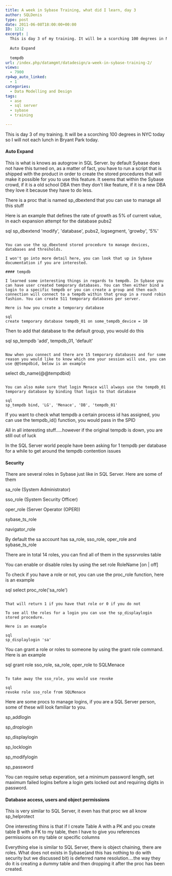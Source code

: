 ```yaml
---
title: A week in Sybase Training, what did I learn, day 3
author: SQLDenis
type: post
date: 2011-06-08T18:00:00+00:00
ID: 1212
excerpt: |
  This is day 3 of my training. It will be a scorching 100 degrees in NYC today so I will not walk around at all today.
  
  Auto Expand
  
  tempdb
url: /index.php/datamgmt/datadesign/a-week-in-sybase-training-2/
views:
  - 7900
rp4wp_auto_linked:
  - 1
categories:
  - Data Modelling and Design
tags:
  - ase
  - sql server
  - sybase
  - training

---
```

This is day 3 of my training. It will be a scorching 100 degrees in NYC today so I will not each lunch in Bryant Park today.

#### Auto Expand

This is what is knows as autogrow in SQL Server. by default Sybase does not have this turned on, as a matter of fact, you have to run a script that is shipped with the product in order to create the stored procedures that will make it possible for you to use this feature. It seems that within the Sybase crowd, if it is a old school DBA then they don't like feature, if it is a new DBA they love it because they have to do less.

There is a proc that is named sp_dbextend that you can use to manage all this stuff

Here is an example that defines the rate of growth as 5% of current value, in each expansion attempt for the database pubs2

sql
sp_dbextend 'modify', 'database', pubs2, logsegment, 'growby', '5%'
```

You can use the sp_dbextend stored procedure to manage devices, databases and thresholds.

I won't go into more detail here, you can look that up in Sybase documentation if you are interested.

#### tempdb

I learned some interesting things in regards to tempdb. In Sybase you can have user created temporary databases. You can then either bind a login to a specific tempdb or you can create a group and then each connection will connect to a tempdb within that group in a round robin fashion. You can create 511 temporary databases per server.

Here is how you create a temporary database

sql
create temporary database tempdb_01 on some_tempdb_device = 10
```

Then to add that database to the default group, you would do this

sql
sp_tempdb 'add', tempdb_01, 'default'
```

Now when you connect and there are 15 temporary databases and for some reason you would like to know which one your session will use, you can use @@tempdbid, below is an example

```
select db_name(@@tempdbid)
```

You can also make sure that login Menace will always use the tempdb_01 temporary database by binding that login to that database

sql
sp_tempdb bind, 'LG', 'Menace', 'DB', 'tempdb_01'
```

If you want to check what tempdb a certain process id has assigned, you can use the tempdb_id() function, you would pass in the SPID

All in all interesting stuff…..however if the original tempdb is down, you are still out of luck
  
In the SQL Server world people have been asking for 1 tempdb per database for a while to get around the tempdb contention issues

#### Security

There are several roles in Sybase just like in SQL Server. Here are some of them

sa_role (System Administrator)
  
sso_role (System Security Officer)
  
oper_role (Server Operator (OPER))
  
sybase\_ts\_role
  
navigator_role

By default the sa account has sa\_role, sso\_role, oper\_role and sybase\_ts_role

There are in total 14 roles, you can find all of them in the syssrvroles table

You can enable or disable roles by using the set role RoleName [on | off]

To check if you have a role or not, you can use the proc_role function, here is an example

sql
select proc_role('sa_role')
```

That will return 1 if you have that role or 0 if you do not

To see all the roles for a login you can use the sp_displaylogin stored procedure.

Here is an example

sql
sp_displaylogin 'sa'
```

You can grant a role or roles to someone by using the grant role command. Here is an example

sql
grant role sso_role, sa_role, oper_role to SQLMenace
```

To take away the sso_role, you would use revoke

sql
revoke role sso_role from SQLMenace
```

Here are some procs to manage logins, if you are a SQL Server person, some of these will look familiar to you.

sp_addlogin
  
sp_droplogin
  
sp_displaylogin
  
sp_locklogin
  
sp_modifylogin
  
sp_password

You can require setup experation, set a minimum password length, set maximum failed logins before a login gets locked out and requiring digits in password.

#### Database access, users and object permissions

This is very similar to SQL Server, it even has that proc we all know sp_helprotect
  
One interesting thins is that if I create Table A with a PK and you create table B with a FK to my table, then I have to give you references permissions on my table or specific columns

Everything else is similar to SQL Server, there is object chaining, there are roles. What does not exists in Sybase(and this has nothing to do with security but we discussed bit) is deferred name resolution….the way they do it is creating a dummy table and then dropping it after the proc has been created.